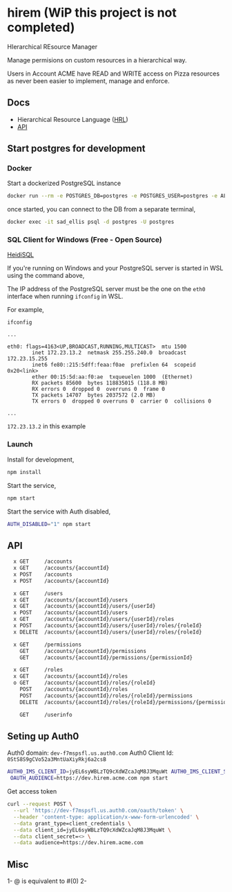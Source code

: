# hirem (WiP this project is not completed)

HIerarchical REsource Manager

Manage permisions on custom resources in a hierarchical way.

Users in Account ACME have READ and WRITE access on Pizza resources as never been easier to implement, manage and enforce.

## Docs

- Hierarchical Resource Language ([HRL](./docs/language.md))
- [API](./docs/api.md)

## Start postgres for development

### Docker

Start a dockerized PostgreSQL instance

```bash
docker run --rm -e POSTGRES_DB=postgres -e POSTGRES_USER=postgres -e ALLOW_EMPTY_PASSWORD=yes -p 5432:5432 bitnami/postgresql:11.6.0
```

once started, you can connect to the DB from a separate terminal,

```bash
docker exec -it sad_ellis psql -d postgres -U postgres
```

### SQL Client for Windows (Free - Open Source)

[HeidiSQL](https://www.heidisql.com/)

If you're running on Windows and your PostgreSQL server is started in WSL using the command above,

The IP address of the PostgreSQL server must be the one on the `eth0` interface when running `ifconfig` in WSL.

For example,

``` text
ifconfig

...

eth0: flags=4163<UP,BROADCAST,RUNNING,MULTICAST>  mtu 1500
        inet 172.23.13.2  netmask 255.255.240.0  broadcast 172.23.15.255
        inet6 fe80::215:5dff:feaa:f0ae  prefixlen 64  scopeid 0x20<link>
        ether 00:15:5d:aa:f0:ae  txqueuelen 1000  (Ethernet)
        RX packets 85600  bytes 118835015 (118.8 MB)
        RX errors 0  dropped 0  overruns 0  frame 0
        TX packets 14707  bytes 2037572 (2.0 MB)
        TX errors 0  dropped 0 overruns 0  carrier 0  collisions 0

...

```

`172.23.13.2` in this example

### Launch

Install for development,

```bash
npm install
```

Start the service,

```bash
npm start
```

Start the service with Auth disabled,

```bash
AUTH_DISABLED="1" npm start
```

## API

```rest
  x GET     /accounts
  x GET     /accounts/{accountId}
  x POST    /accounts
  x POST    /accounts/{accountId}

  x GET     /users
  x GET     /accounts/{accountId}/users
  x GET     /accounts/{accountId}/users/{userId}
  x POST    /accounts/{accountId}/users
  x GET     /accounts/{accountId}/users/{userId}/roles                       // List all roles for a user
  x POST    /accounts/{accountId}/users/{userId}/roles/{roleId}              // Add role to user (Role Binding)
  x DELETE  /accounts/{accountId}/users/{userId}/roles/{roleId}              // Remove a role from a user

  x GET     /permissions
    GET     /accounts/{accountId}/permissions
    GET     /accounts/{accountId}/permissions/{permissionId}

  x GET     /roles
  x GET     /accounts/{accountId}/roles
  o GET     /accounts/{accountId}/roles/{roleId}
    POST    /accounts/{accountId}/roles
    POST    /accounts/{accountId}/roles/{roleId}/permissions                 // Add a permission to role
    DELETE  /accounts/{accountId}/roles/{roleId}/permissions/{permissionId}  // Remove a permission from role

    GET     /userinfo
```

## Seting up Auth0

Auth0 domain: `dev-f7mspsfl.us.auth0.com`
Auth0 Client Id: `0StS8S9gCVo52a3MntUaXiyRkj6a2csB`

```bash
AUTH0_IMS_CLIENT_ID=jyEL6syWBLzTQ9cXdWZcaJqM8J3MquWt AUTH0_IMS_CLIENT_SECRET=<>
 OAUTH_AUDIENCE=https://dev.hirem.acme.com npm start
```

Get access token

```bash
curl --request POST \
  --url 'https://dev-f7mspsfl.us.auth0.com/oauth/token' \
  --header 'content-type: application/x-www-form-urlencoded' \
  --data grant_type=client_credentials \
  --data client_id=jyEL6syWBLzTQ9cXdWZcaJqM8J3MquWt \
  --data client_secret=<> \
  --data audience=https://dev.hirem.acme.com
```

## Misc

1- @ is equivalent to #(0)
2-
